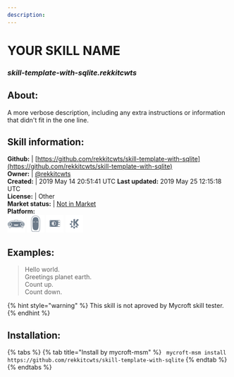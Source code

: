 ```yaml
---  
description:   
---  
```

# YOUR SKILL NAME  
### _skill-template-with-sqlite.rekkitcwts_  
## About:  
A more verbose description, including any extra instructions or
information that didn't fit in the one line.

## Skill information:  
**Github:** | [https://github.com/rekkitcwts/skill-template-with-sqlite](https://github.com/rekkitcwts/skill-template-with-sqlite)  
**Owner:** | [@rekkitcwts](https://github.com/rekkitcwts)  
**Created:** | 2019 May 14 20:51:41 UTC  **Last updated:** 2019 May 25 12:15:18 UTC  
**License:** | Other  
**Market status:** | [Not in Market](https://market.mycroft.ai/skill/)  
**Platform:**  
 ![](../.gitbook/assets/mark-1-icon.png)  ![](../.gitbook/assets/mark-2-icon.png)  ![](../.gitbook/assets/picroft-icon.png)  ![](../.gitbook/assets/kde.png)   
## Examples:  
> Hello world.  
> Greetings planet earth.  
> Count up.  
> Count down.  
  
{% hint style="warning" %}
This skill is not aproved by Mycroft skill tester.
{% endhint %}
    
## Installation:  
{% tabs %}
{% tab title="Install by mycroft-msm" %}
``` mycroft-msm install https://github.com/rekkitcwts/skill-template-with-sqlite```
{% endtab %}
  {% endtabs %}
  